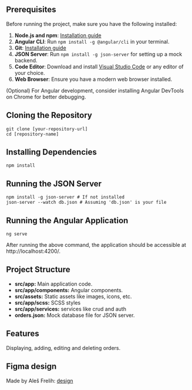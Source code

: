 ## Prerequisites

Before running the project, make sure you have the following installed:

1. **Node.js and npm**: [Installation guide](https://nodejs.org/en/download/)
2. **Angular CLI**: Run `npm install -g @angular/cli` in your terminal.
3. **Git**: [Installation guide](https://git-scm.com/book/en/v2/Getting-Started-Installing-Git)
4. **JSON Server**: Run `npm install -g json-server` for setting up a mock backend.
5. **Code Editor**: Download and install [Visual Studio Code](https://code.visualstudio.com/) or any editor of your choice.
6. **Web Browser**: Ensure you have a modern web browser installed.

(Optional) For Angular development, consider installing Angular DevTools on Chrome for better debugging.

## Cloning the Repository

```
git clone [your-repository-url]
cd [repository-name]
```

## Installing Dependencies

```
npm install
```

## Running the JSON Server

```
npm install -g json-server # If not installed
json-server --watch db.json # Assuming 'db.json' is your file
```

## Running the Angular Application

```
ng serve
```

After running the above command, the application should be accessible at http://localhost:4200/.

## Project Structure

- **src/app:** Main application code.
- **src/app/components:** Angular components.
- **src/assets:** Static assets like images, icons, etc.
- **src/app/scss:** SCSS styles
- **src/app/services:** services like crud and auth
- **orders.json:** Mock database file for JSON server.

## Features

Displaying, adding, editing and deleting orders.

## Figma design

Made by Aleš Frelih: [design](https://www.figma.com/file/m0nNAlTg8zcdwgnwGsG5XE/Aplikacija-za-naro%C4%8Dila?type=design&node-id=0%3A1&mode=design&t=KBWBTFMryKC02LpN-1)
